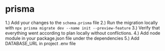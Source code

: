 # prisma

1.) Add your changes to the `schema.prisma` file
2.) Run the migration locally with `npx prisma migrate dev --name init --preview-feature`
3.) Verify that everything went according to plan locally without conflictions.
4.) Add node module in your package.json file under the dependencies
5.) Add DATABASE_URL in project .env file
